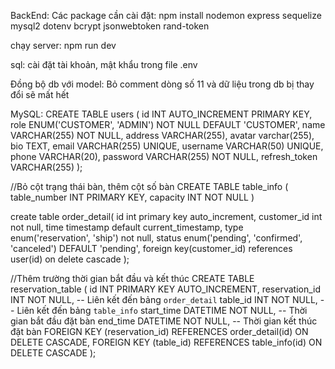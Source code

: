 BackEnd:
Các package cần cài đặt:
npm install nodemon express sequelize mysql2 dotenv bcrypt jsonwebtoken rand-token

chạy server:
npm run dev

sql: cài đặt tài khoản, mật khẩu trong file .env

Đồng bộ db với model:
Bỏ comment dòng số 11 và dữ liệu trong db bị thay đổi sẽ mất hết

MySQL:
CREATE TABLE users (
    id INT AUTO_INCREMENT PRIMARY KEY,
    role ENUM('CUSTOMER', 'ADMIN') NOT NULL DEFAULT 'CUSTOMER',
    name VARCHAR(255) NOT NULL,
    address VARCHAR(255),
    avatar varchar(255),
    bio TEXT,
    email VARCHAR(255) UNIQUE,
    username VARCHAR(50) UNIQUE,
    phone VARCHAR(20),
    password VARCHAR(255) NOT NULL,
    refresh_token VARCHAR(255)
);

//Bỏ cột trạng thái bàn, thêm cột số bàn
CREATE TABLE table_info (
    table_number INT PRIMARY KEY,
    capacity INT NOT NULL 
)

create table order_detail(
    id int primary key auto_increment,
    customer_id int not null,
    time timestamp default current_timestamp,
    type enum('reservation', 'ship') not null,
    status enum('pending', 'confirmed', 'canceled') DEFAULT 'pending',
    foreign key(customer_id) references user(id) on delete cascade
);

//Thêm trường thời gian bắt đầu và kết thúc
CREATE TABLE reservation_table (
    id INT PRIMARY KEY AUTO_INCREMENT,
    reservation_id INT NOT NULL,  -- Liên kết đến bảng `order_detail`
    table_id INT NOT NULL,       -- Liên kết đến bảng `table_info`
    start_time DATETIME NOT NULL, -- Thời gian bắt đầu đặt bàn
    end_time DATETIME NOT NULL,   -- Thời gian kết thúc đặt bàn
    FOREIGN KEY (reservation_id) REFERENCES order_detail(id) ON DELETE CASCADE,
    FOREIGN KEY (table_id) REFERENCES table_info(id) ON DELETE CASCADE
);
